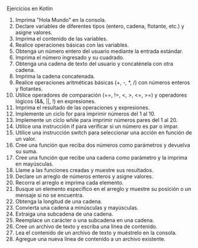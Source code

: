 Ejercicios en Kotlin

1. Imprima "Hola Mundo" en la consola.
2. Declare variables de diferentes tipos (entero, cadena, flotante, etc.) y asigne valores.
3. Imprima el contenido de las variables.
4. Realice operaciones básicas con las variables.
5. Obtenga un número entero del usuario mediante la entrada estándar.
6. Imprima el número ingresado y su cuadrado.
7. Obtenga una cadena de texto del usuario y concaténela con otra cadena.
8. Imprima la cadena concatenada.
9. Realice operaciones aritméticas básicas (+, -, *, /) con números enteros y flotantes.
10. Utilice operadores de comparación (==, !=, <, >, <=, >=) y operadores lógicos (&&, ||, !)
en expresiones.
11. Imprima el resultado de las operaciones y expresiones.
12. Implemente un ciclo for para imprimir números del 1 al 10.
13. Implemente un ciclo while para imprimir números pares del 1 al 20.
14. Utilice una instrucción if para verificar si un número es par o impar.
15. Utilice una instrucción switch para seleccionar una acción en función de un valor.
16. Cree una función que reciba dos números como parámetros y devuelva su suma.
17. Cree una función que recibe una cadena como parámetro y la imprima en
mayúsculas.
18. Llame a las funciones creadas y muestre sus resultados.
19. Declare un arreglo de números enteros y asigne valores.
20. Recorra el arreglo e imprima cada elemento.
21. Busque un elemento específico en el arreglo y muestre su posición o un mensaje si no
se encuentra.
22. Obtenga la longitud de una cadena.
23. Convierta una cadena a minúsculas y mayúsculas.
24. Extraiga una subcadena de una cadena.
25. Reemplace un carácter o una subcadena en una cadena.
26. Cree un archivo de texto y escriba una línea de contenido.
27. Lea el contenido de un archivo de texto y muéstrelo en la consola.
28. Agregue una nueva línea de contenido a un archivo existente.
